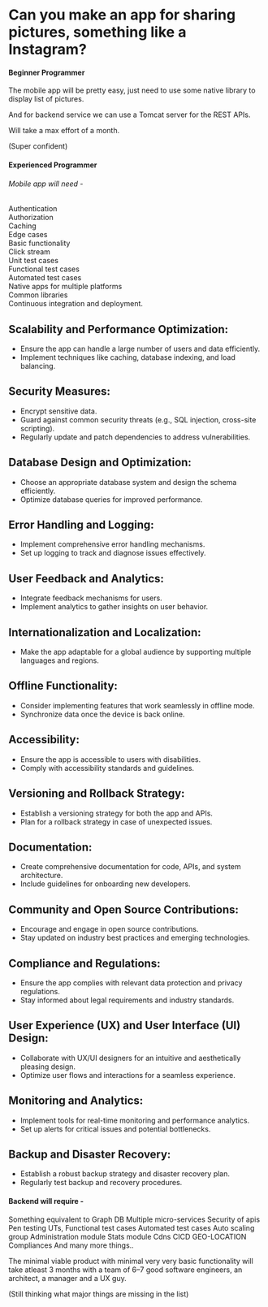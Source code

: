 <h1>Can you make an app for sharing pictures, something like a Instagram?</h1>

<h4>Beginner Programmer</h4>

The mobile app will be pretty easy, just need to use some native library to display list of pictures.

And for backend service we can use a Tomcat server for the REST APIs.

Will take a max effort of a month.

(Super confident)

<h4>Experienced Programmer</h4>

<h6>Mobile app will need -</h6>

Authentication <br />
Authorization<br />
Caching<br />
Edge cases<br />
Basic functionality<br />
Click stream<br />
Unit test cases<br />
Functional test cases<br />
Automated test cases<br />
Native apps for multiple platforms<br />
Common libraries<br />
Continuous integration and deployment.<br />

<h2>Scalability and Performance Optimization:</h2>
<ul>
  <li>Ensure the app can handle a large number of users and data efficiently.</li>
  <li>Implement techniques like caching, database indexing, and load balancing.</li>
</ul>

<h2>Security Measures:</h2>
<ul>
  <li>Encrypt sensitive data.</li>
  <li>Guard against common security threats (e.g., SQL injection, cross-site scripting).</li>
  <li>Regularly update and patch dependencies to address vulnerabilities.</li>
</ul>

<h2>Database Design and Optimization:</h2>
<ul>
  <li>Choose an appropriate database system and design the schema efficiently.</li>
  <li>Optimize database queries for improved performance.</li>
</ul>

<h2>Error Handling and Logging:</h2>
<ul>
  <li>Implement comprehensive error handling mechanisms.</li>
  <li>Set up logging to track and diagnose issues effectively.</li>
</ul>

<h2>User Feedback and Analytics:</h2>
<ul>
  <li>Integrate feedback mechanisms for users.</li>
  <li>Implement analytics to gather insights on user behavior.</li>
</ul>

<h2>Internationalization and Localization:</h2>
<ul>
  <li>Make the app adaptable for a global audience by supporting multiple languages and regions.</li>
</ul>

<h2>Offline Functionality:</h2>
<ul>
  <li>Consider implementing features that work seamlessly in offline mode.</li>
  <li>Synchronize data once the device is back online.</li>
</ul>

<h2>Accessibility:</h2>
<ul>
  <li>Ensure the app is accessible to users with disabilities.</li>
  <li>Comply with accessibility standards and guidelines.</li>
</ul>

<h2>Versioning and Rollback Strategy:</h2>
<ul>
  <li>Establish a versioning strategy for both the app and APIs.</li>
  <li>Plan for a rollback strategy in case of unexpected issues.</li>
</ul>

<h2>Documentation:</h2>
<ul>
  <li>Create comprehensive documentation for code, APIs, and system architecture.</li>
  <li>Include guidelines for onboarding new developers.</li>
</ul>

<h2>Community and Open Source Contributions:</h2>
<ul>
  <li>Encourage and engage in open source contributions.</li>
  <li>Stay updated on industry best practices and emerging technologies.</li>
</ul>

<h2>Compliance and Regulations:</h2>
<ul>
  <li>Ensure the app complies with relevant data protection and privacy regulations.</li>
  <li>Stay informed about legal requirements and industry standards.</li>
</ul>

<h2>User Experience (UX) and User Interface (UI) Design:</h2>
<ul>
  <li>Collaborate with UX/UI designers for an intuitive and aesthetically pleasing design.</li>
  <li>Optimize user flows and interactions for a seamless experience.</li>
</ul>

<h2>Monitoring and Analytics:</h2>
<ul>
  <li>Implement tools for real-time monitoring and performance analytics.</li>
  <li>Set up alerts for critical issues and potential bottlenecks.</li>
</ul>

<h2>Backup and Disaster Recovery:</h2>
<ul>
  <li>Establish a robust backup strategy and disaster recovery plan.</li>
  <li>Regularly test backup and recovery procedures.</li>
</ul>

<h4>Backend will require -</h4>

Something equivalent to Graph DB
Multiple micro-services
Security of apis
Pen testing
UTs, Functional test cases
Automated test cases
Auto scaling group
Administration module
Stats module
Cdns
CICD
GEO-LOCATION Compliances
And many more things..

The minimal viable product with minimal very very basic functionality will take atleast 3 months with a team of 6–7 good software engineers, an architect, a manager and a UX guy.

(Still thinking what major things are missing in the list)

